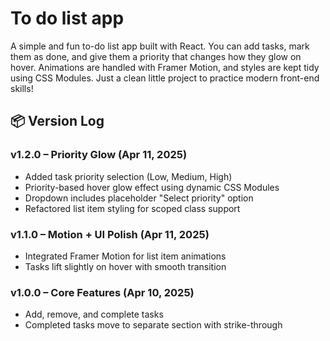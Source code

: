# To do list app
A simple and fun to-do list app built with React. You can add tasks, mark them as done, and give them a priority that changes how they glow on hover. Animations are handled with Framer Motion, and styles are kept tidy using CSS Modules. Just a clean little project to practice modern front-end skills!

## 📦 Version Log

### v1.2.0 – Priority Glow (Apr 11, 2025)
- Added task priority selection (Low, Medium, High)
- Priority-based hover glow effect using dynamic CSS Modules
- Dropdown includes placeholder "Select priority" option
- Refactored list item styling for scoped class support

### v1.1.0 – Motion + UI Polish (Apr 11, 2025)
- Integrated Framer Motion for list item animations
- Tasks lift slightly on hover with smooth transition

### v1.0.0 – Core Features (Apr 10, 2025)
- Add, remove, and complete tasks
- Completed tasks move to separate section with strike-through
